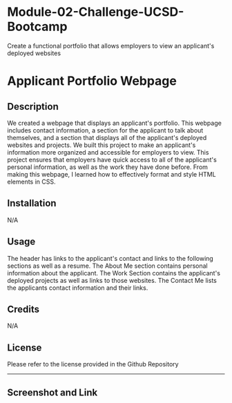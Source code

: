 # Module-02-Challenge-UCSD-Bootcamp
Create a functional portfolio that allows employers to view an applicant's deployed websites

# Applicant Portfolio Webpage

## Description

We created a webpage that displays an applicant's portfolio. This webpage includes contact information, a section for the applicant to talk about themselves, and a section that displays all of the applicant's deployed websites and projects. We built this project to make an applicant's information more organized and accessible for employers to view. This project ensures that employers have quick access to all of the applicant's personal information, as well as the work they have done before. From making this webpage, I learned how to effectively format and style HTML elements in CSS.

## Installation

N/A

## Usage

The header has links to the applicant's contact and links to the following sections as well as a resume. The About Me section contains personal information about the applicant. The Work Section contains the applicant's deployed projects as well as links to those websites. The Contact Me lists the applicants contact information and their links.

## Credits

N/A

## License

Please refer to the license provided in the Github Repository

---

## Screenshot and Link
